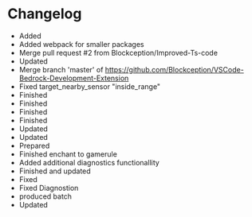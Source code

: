 # Changelog 
- Added
- Added webpack for smaller packages
- Merge pull request #2 from Blockception/Improved-Ts-code
- Updated
- Merge branch 'master' of https://github.com/Blockception/VSCode-Bedrock-Development-Extension
- Fixed target_nearby_sensor "inside_range"
- Finished
- Finished
- Finished
- Finished
- Updated
- Updated
- Prepared
- Finished enchant to gamerule
- Added additional diagnostics functionallity
- Finished and updated
- Fixed
- Fixed Diagnostion
- produced batch
- Updated